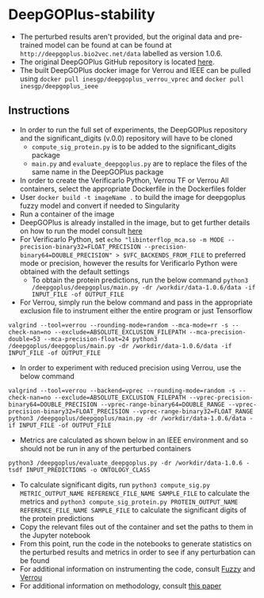 # DeepGOPlus-stability

* The perturbed results aren't provided, but the original data and pre-trained model can be found at can be found at ```http://deepgoplus.bio2vec.net/data``` labelled as version 1.0.6.
* The original DeepGOPlus GitHub repository is located [here](https://github.com/bio-ontology-research-group/deepgoplus).
* The built DeepGOPlus docker image for Verrou and IEEE can be pulled using ```docker pull inesgp/deepgoplus_verrou_vprec``` and ```docker pull inesgp/deepgoplus_ieee```


## Instructions
* In order to run the full set of experiments, the DeepGOPlus repository and the significant_digits (v.0.0) repository will have to be cloned
	* ```compute_sig_protein.py``` is to be added to the significant_digits package
	* ```main.py``` and ```evaluate_deepgoplus.py``` are to replace the files of the same name in the DeepGOPlus package
* In order to create the Verificarlo Python, Verrou TF or Verrou All  containers, select the appropriate Dockerfile in the Dockerfiles folder
* User ```docker build -t imageName .``` to build the image for deepgoplus fuzzy model and convert if needed to Singularity
* Run a container of the image
* DeepGOPlus is already installed in the image, but to get further details on how to run the model consult [here](https://github.com/bio-ontology-research-group/deepgoplus)
* For Verificarlo Python, set ```echo "libinterflop_mca.so -m MODE --precision-binary32=FLOAT_PRECISION --precision-binary64=DOUBLE_PRECISION" > $VFC_BACKENDS_FROM_FILE``` to preferred mode or precision, however the results for Verificarlo Python were obtained with the default settings 
	* To obtain the protein predictions, run the below command
	```python3 /deepgoplus/deepgoplus/main.py -dr /workdir/data-1.0.6/data -if INPUT_FILE -of OUTPUT_FILE```
* For Verrou, simply run the below command and pass in the appropriate exclusion file to instrument either the entire program or just Tensorflow
```
valgrind --tool=verrou --rounding-mode=random --mca-mode=rr -s --check-nan=no --exclude=ABSOLUTE_EXCLUSION_FILEPATH --mca-precision-double=53 --mca-precision-float=24 python3 /deepgoplus/deepgoplus/main.py -dr /workdir/data-1.0.6/data -if INPUT_FILE -of OUTPUT_FILE
```
* In order to experiment with reduced precision using Verrou, use the below command
```
valgrind --tool=verrou --backend=vprec --rounding-mode=random -s --check-nan=no --exclude=ABSOLUTE_EXCLUSION_FILEPATH --vprec-precision-binary64=DOUBLE_PRECISION --vprec-range-binary64=DOUBLE_RANGE --vprec-precision-binary32=FLOAT_PRECISION --vprec-range-binary32=FLOAT_RANGE python3 /deepgoplus/deepgoplus/main.py -dr /workdir/data-1.0.6/data -if INPUT_FILE -of OUTPUT_FILE
```
* Metrics are calculated as shown below in an IEEE environment and so should not be run in any of the perturbed containers
```
python3 /deepgoplus/evaluate_deepgoplus.py -dr /workdir/data-1.0.6 -tsdf INPUT_PREDICTIONS -o ONTOLOGY_CLASS
```
* To calculate significant digits, run ```python3 compute_sig.py METRIC_OUTPUT_NAME REFERENCE_FILE_NAME SAMPLE_FILE``` to calculate the metrics and ```python3 compute_sig_protein.py PROTEIN_OUTPUT_NAME REFERENCE_FILE_NAME SAMPLE_FILE``` to calculate the significant digits of the protein predictions
* Copy the relevant files out of the container and set the paths to them in the Jupyter notebook
* From this point, run the code in the notebooks to generate statistics on the perturbed results and metrics in order to see if any perturbation can be found
* For additional information on instrumenting the code, consult [Fuzzy](https://github.com/verificarlo/fuzzy) and [Verrou](https://edf-hpc.github.io/verrou/vr-manual.html)
* For additional information on methodology, consult [this paper](https://arxiv.org/abs/2212.06361)

